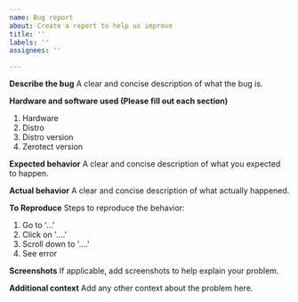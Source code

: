 ```yaml
---
name: Bug report
about: Create a report to help us improve
title: ''
labels: ''
assignees: ''

---
```


**Describe the bug**
A clear and concise description of what the bug is.

**Hardware and software used (Please fill out each section)**
1. Hardware
2. Distro
3. Distro version
4. Zerotect version

**Expected behavior**
A clear and concise description of what you expected to happen.

**Actual behavior**
A clear and concise description of what actually happened.

**To Reproduce**
Steps to reproduce the behavior:
1. Go to '...'
2. Click on '....'
3. Scroll down to '....'
4. See error

**Screenshots**
If applicable, add screenshots to help explain your problem.

**Additional context**
Add any other context about the problem here.
